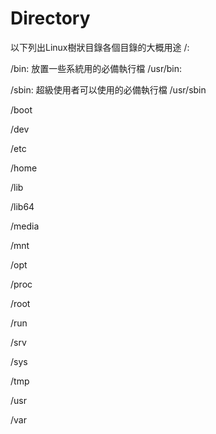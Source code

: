 # Directory

以下列出Linux樹狀目錄各個目錄的大概用途 /:

/bin: 放置一些系統用的必備執行檔 /usr/bin:

/sbin: 超級使用者可以使用的必備執行檔 /usr/sbin

/boot

/dev

/etc

/home

/lib

/lib64

/media

/mnt

/opt

/proc

/root

/run

/srv

/sys

/tmp

/usr

/var